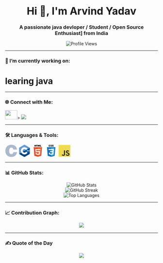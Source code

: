 <h1 align="center"><b><big>Hi 👋, I'm Arvind Yadav</big></b></h1>
<h3 align="center">A passionate java devloper / Student / Open Source Enthusiast] from India</h3>

<p align="center">
  <img src="https://komarev.com/ghpvc/?username=Arvindyadav111&label=Profile%20views&color=0e75b6&style=flat" alt="Profile Views" />
</p>

---

### 🔭 I’m currently working on:
# learing java 

---

### 🌐 Connect with Me:
<p align="left">
  <a href="https://linkedin.com/in/arvind-ydv1" target="_blank"><img src="https://raw.githubusercontent.com/rahuldkjain/github-profile-readme-generator/master/src/images/icons/Social/linked-in-alt.svg" height="30" width="40" /></a>>
  <a href="mailto:ahirarvindkr1@gmail.com"><img src="https://img.shields.io/badge/Email-D14836?style=for-the-badge&logo=gmail&logoColor=white"></a>
</p>

---

### 🛠️ Languages & Tools:
<p align="left">
  <img src="https://raw.githubusercontent.com/devicons/devicon/master/icons/c/c-original.svg" width="40" height="40"/>
  <img src="https://raw.githubusercontent.com/devicons/devicon/master/icons/cplusplus/cplusplus-original.svg" width="40" height="40"/>
  <img src="https://raw.githubusercontent.com/devicons/devicon/master/icons/html5/html5-original-wordmark.svg" width="40" height="40"/>
  <img src="https://raw.githubusercontent.com/devicons/devicon/master/icons/css3/css3-original-wordmark.svg" width="40" height="40"/>
  <img src="https://raw.githubusercontent.com/devicons/devicon/master/icons/javascript/javascript-original.svg" width="40" height="40"/>
  <!-- Add more icons as per your skills -->
</p>

---

### 📊 GitHub Stats:
<p align="center">
  <img src="https://github-readme-stats.vercel.app/api?username=Arvindyadav111&theme=dark&show_icons=true" alt="GitHub Stats" /><br/>
  <img src="https://github-readme-streak-stats.herokuapp.com/?user=Arvindyadav111&theme=dark" alt="GitHub Streak" /><br/>
  <img src="https://github-readme-stats.vercel.app/api/top-langs/?username=Arvindyadav111&layout=compact&theme=dark" alt="Top Languages" />
</p>

---

### 📈 Contribution Graph:
<p align="center">
  <img src="https://github-readme-activity-graph.vercel.app/graph?username=Arvindyadav111&theme=react-dark&hide_border=true" />
</p>

---

### ✍️ Quote of the Day
<p align="center">
  <img src="https://quotes-github-readme.vercel.app/api?type=horizontal&theme=radical" />
</p>
